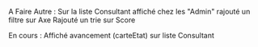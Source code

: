 A Faire Autre :
Sur la liste Consultant affiché chez les "Admin" rajouté un filtre sur Axe
Rajouté un trie sur Score


En cours : Affiché avancement (carteEtat) sur liste Consultant 




